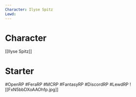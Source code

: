 ```yaml
---
Character: Ilyse Spitz
Lewd:
---
```

# Character
[[Ilyse Spitz]]

# Starter


#OpenRP #FeraRP #MCRP #FantasyRP #DiscordRP #LewdRP
![[FxN5bbDXoAAOhfp.jpg]]